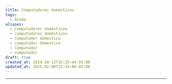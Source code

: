```yaml
---
title: Computadores domésticos
tags:
  - Átomo
aliases:
  - Computadores domésticos
  - computadores domésticos
  - Computador doméstico
  - computador doméstico
  - Computador
  - computador
draft: true
created_at: 2024-10-12T15:25:44-03:00
updated_at: 2025-02-08T22:54:06-03:00
---
```



---

